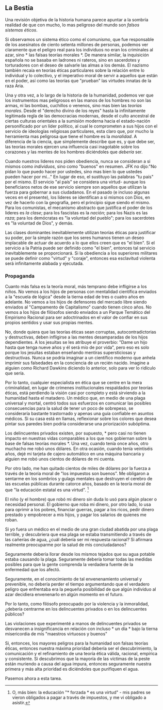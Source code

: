 ## La Bestia

Una revisión objetiva de la historia humana parece apuntar a la sombría realidad de que con mucho, lo mas peligroso del mundo son *falsos sistemas éticos*.

Si observamos un sistema ético como el comunismo, que fue responsable de los asesinatos de ciento setenta millones de personas, podemos ver claramente que el peligro real para los individuos no eran los criminales al azar, sino * las falsas teorías morales *. De manera similar, la inquisición española no se basaba en ladrones ni rateros, sino en sacerdotes y torturadores con el deseo de salvarle las almas a los demás. El nazismo también recaía en teorías éticas particulares sobre la relación entre lo individual y lo colectivo, y el imperativo moral de servir a aquellos que están en el poder, así como las teorías que "prueban" las virtudes innatas de la raza Aria.

Una y otra vez, a lo largo de la historia de la humanidad, podemos ver que los instrumentos mas peligrosos en las manos de los hombres no son las armas, ni las bombas, cuchillos o venenos, sino mas bien las *teorías morales*. Desde el "derecho divino de los reyes" hasta la infinitamente legitimada regla de las democracias modernas, desde el culto ancestral de ciertas culturas orientales a la sumisión moderna hacia el estado-nación personificado por un líder político, al cual le comprometen a sus hijos con el servicio de ideologías religiosas particulares, esta claro que, por mucho la herramienta mas peligrosa que tiene el hombre es la *moralidad*. A diferencia de la ciencia, que simplemente describe que es, y que debe ser, las teorías morales ejercen una influencia casi inagotable sobre los corazones y las mentes de los hombres diciéndoles que *debería* ser.

Cuando nuestros lideres nos piden obediencia, nunca se consideran a si mismos como *individuos*, sino como "buenos" en resumen. JFK no dijo:"No pidan lo que puedo hacer por ustedes, sino mas bien lo que ustedes pueden hacer por mí..." En lugar de eso, el sustituyo las palabras "tu país" por el mismo. El servicio "al país" se considera una virtud- aunque los beneficiaros netos de ese servicio siempre son aquellos que utilizan la fuerza para gobernar a sus ciudadanos. En el pasado (e incluso algunas veces en el presente), los lideres se identifican a si mismos con Dios, en vez de hacerlo con la geografía, pero el principio sigue siendo el mismo. Para los comunistas, el mecanismo abstracto que justifica el poder de los lideres es *la clase*; para los fascistas es la *nación*; para los Nazis es las *raza*; para los demócratas es "la voluntad del pueblo"; para los sacerdotes es "la voluntad de Dios", y demás.

Las clases dominantes inevitablemente utilizan teorías éticas para justificar su poder, por la simple razón que los seres humanos tienen un deseo implacable de actuar de acuerdo a lo que ellos creen que es "el bien". Si el servicio a la Patria puede ser definido como "el bien", entonces tal servicio inevitablemente se proporcionará. Si la obediencia a los superiores militares se puede definir como "virtud" y "coraje", entonces esa esclavitud violenta será infinitamente alabada y ejecutada.

### Propaganda

Cuanto más falsa es la teoría moral, más temprano debe infligirse a los niños. No vemos a los hijos de personas con mentalidad científica enviados a la "escuela de lógica" desde la tierna edad de tres o cuatro años en adelante. No vemos a los hijos de defensores del mercado libre siendo enviados al "Campamento de Capitalismo" cuando tienen cinco años. No vemos a los hijos de filósofos siendo enviados a un Parque Temático del Empirismo Racional para ser adoctrinados en el valor de confiar en sus propios sentidos y usar sus propias mentes.

No, donde quiera que las teorías éticas sean corruptas, autocontradictorias y destructivas, deben infligirse a las mentes desamparadas de los hijos dependientes. A los jesuitas se les atribuye el proverbio: "Dame un hijo hasta que tenga nueve años y él será mío de por vida", pero eso es solo porque los jesuitas estaban enseñando mentiras supersticiosas y destructivas. Nunca se podría imaginar a un científico moderno que anhela imprimir sus falsedades en la conciencia de un recién nacido. Imagine a alguien como Richard Dawkins diciendo lo anterior, solo para ver lo ridículo que sería.

Por lo tanto, cualquier especialista en ética que se centre en la mera criminalidad, en lugar de crímenes institucionales respaldados por teorías éticas, está perdiendo la visión casi por completo y está sirviendo a la humanidad hasta el matadero. Un médico que, en medio de una plaga universal y mortal, centró todos sus esfuerzos en comunicar las posibles consecuencias para la salud de tener un poco de sobrepeso, se consideraría bastante trastornado y apenas una guía confiable en asuntos médicos. Si su casa está en llamas, reflexionar sobre los colores que desea pintar sus paredes bien podría considerarse una priorización subóptima.

Los delincuentes privados existen, por supuesto, * pero casi no tienen impacto en nuestras vidas comparables a los que nos gobiernan sobre la base de falsas teorías morales *. Una vez, cuando tenía once años, otro muchacho me robó unos dólares. En otra ocasión, cuando tenía veintiséis años, dejé mi tarjeta de cajero automático en una máquina bancaria y alguien me robó unos cientos de dólares de mi cuenta.

Por otro lado, me han quitado cientos de miles de dólares por la fuerza a través de la teoría moral de "los impuestos son buenos". Me obligaron a sentarme en los sombríos y gulags mentales que destruyen el cerebro de las escuelas públicas durante catorce años, basado en la teoría moral de que "la educación estatal es una virtud". [^12]

El niño (y el hombre) que robó mi dinero sin duda lo usó para algún placer o necesidad personal. El gobierno que roba mi dinero, por otro lado, lo usa para oprimir a los pobres, financiar guerras, pagar a los ricos, pedir dinero prestado y empobrecer a mis hijos, y pagar los salarios de quienes me roban.

Si yo fuera un médico en el medio de una gran ciudad abatida por una plaga terrible, y descubriera que esa plaga se estaba transmitiendo a través de las cañerías de agua, ¿cuál debería ser mi respuesta racional? Si afirmara realmente preocuparme por la salud de mis conciudadanos?

Seguramente debería llorar desde los mismos tejados que su agua potable estaba causando la plaga. Seguramente debería tomar todas las medidas posibles para que la gente comprenda la verdadera fuente de la enfermedad que los afectó.

Seguramente, en el conocimiento de tal envenenamiento universal y prevenible, no debería perder el tiempo argumentando que el verdadero peligro que enfrentaba era la pequeña posibilidad de que algún individuo al azar decidiera envenenarlo en algún momento en el futuro.

Por lo tanto, como filósofo preocupado por la violencia y la inmoralidad, ¿debería centrarme en los delincuentes privados o en los delincuentes públicos?

Las violaciones que experimenté a manos de delincuentes privados se desvanecen a insignificancia en relación con incluso * un día * bajo la tierna misericordia de mis "maestros virtuosos y buenos"

Si, entonces, los mayores peligros para la humanidad son falsas teorías éticas, entonces nuestra máxima prioridad debería ser el descubrimiento, la comunicación y el refinamiento de una teoría ética válida, racional, empírica y consistente. Si descubrimos que la mayoría de las víctimas de la peste están muriendo a causa del agua impura, entonces seguramente nuestra primera y más alta prioridad es diciéndoles que purifiquen el agua.

Pasemos ahora a esta tarea.

[^12]: O, más bien: la educación "* forzada * es una virtud" - mis padres se vieron obligados a pagar a través de impuestos, y me vi obligado a asistir.
